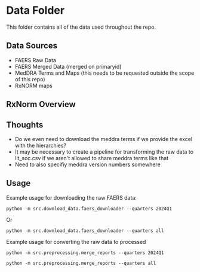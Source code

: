 # Data Folder
This folder contains all of the data used throughout the repo.

## Data Sources
- FAERS Raw Data
- FAERS Merged Data (merged on primaryid)
- MedDRA Terms and Maps (this needs to be requested outside the scope of this repo)
- RxNORM maps

## RxNorm Overview


## Thoughts
- Do we even need to download the meddra terms if we provide the excel with the hierarchies?
- It may be necessary to create a pipeline for transforming the raw data to lit_soc.csv if we aren't allowed to share meddra terms like that
- Need to also specifiy meddra version numbers somewhere

## Usage
Example usage for downloading the raw FAERS data:
```
python -m src.download_data.faers_downloader --quarters 2024Q1
```
Or
```
python -m src.download_data.faers_downloader --quarters all
```

Example usage for converting the raw data to processed
```
python -m src.preprocessing.merge_reports --quarters 2024Q1
```
```
python -m src.preprocessing.merge_reports --quarters all
```